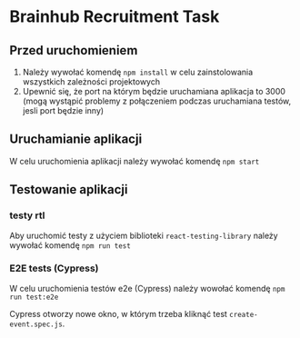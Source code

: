 # Brainhub Recruitment Task

## Przed uruchomieniem

1. Należy wywołać komendę `npm install` w celu zainstolowania wszystkich zależności projektowych
2. Upewnić się, że port na którym będzie uruchamiana aplikacja to 3000 (mogą wystąpić problemy z połączeniem podczas uruchamiana testów, jesli port będzie inny)

## Uruchamianie aplikacji

W celu uruchomienia aplikacji należy wywołać komendę `npm start`

## Testowanie aplikacji

### testy rtl

Aby uruchomić testy z użyciem biblioteki `react-testing-library` należy wywołać komendę `npm run test`

### E2E tests (Cypress)

W celu uruchomienia testów e2e (Cypress) należy wowołać komendę `npm run test:e2e`

Cypress otworzy nowe okno, w którym trzeba kliknąć test `create-event.spec.js`.
